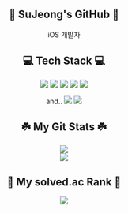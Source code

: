 <h2 align=center>🌊 SuJeong's GitHub 🌊</h2>
<p align="center">
  iOS 개발자
</p>
<!--
<p align="center">
  <img src="https://hits.seeyoufarm.com/api/count/incr/badge.svg?url=https%3A%2F%2Fgithub.com%2Fsio2whocodes&count_bg=%237797B2&title_bg=%236FC3D9&icon=&icon_color=%23E7E7E7&title=hits&edge_flat=false"></a>
</p>
--!>


<h2 align=center> 💻 Tech Stack 💻 </h2>
<p align=center>
  <img src="https://img.shields.io/badge/c++-7E4798?style=flat-square&logo=C%2B%2B&logoColor=white">
  <img src="https://img.shields.io/badge/java-782A90?style=flat-square&logo=java&logoColor=white">
  <img src="https://img.shields.io/badge/swift-9558B2?style=flat-square&logo=swift&logoColor=white">
  <img src="https://img.shields.io/badge/Python-662D91?style=flat-square&logo=python&logoColor=white">
  <img src="https://img.shields.io/badge/MySql-4A154B?style=flat-square&logo=MySql&logoColor=white">
</p>

<p align=center>
  and..
  <img src="https://img.shields.io/badge/illustrator-B7178C?style=flat-square&logo=adobe-illustrator&logoColor=white">
  <img src="https://img.shields.io/badge/photoshop-DD0B78?style=flat-square&logo=adobe-photoshop&logoColor=white">
</p>

<h2 align=center> ☘️ My Git Stats ☘️ </h2>
<p align=center>
  <img src="https://github-readme-stats.vercel.app/api?username=sio2whocodes&count_private=true&theme=calm" /></br>
  <img src="https://github-readme-stats.vercel.app/api/top-langs/?username=sio2whocodes&layout=compact&theme=calm" /></br>
</p>

<h2 align=center> 🎉 My solved.ac Rank 🎉 </h2>
<p align=center>
  <img src="http://mazassumnida.wtf/api/generate_badge?boj=fltcy2039" />
</p>
   
<!--
**sio2whocodes/sio2whocodes** is a ✨ _special_ ✨ repository because its `README.md` (this file) appears on your GitHub profile.

Here are some ideas to get you started:

- 🔭 I’m currently working on ...
- 🌱 I’m currently learning ...
- 👯 I’m looking to collaborate on ...
- 🤔 I’m looking for help with ...
- 💬 Ask me about ...
- 📫 How to reach me: ...
- 😄 Pronouns: ...
- ⚡ Fun fact: ...
-->
